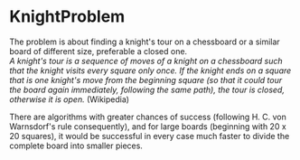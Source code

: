 # KnightProblem

The problem is about finding a knight's tour on a chessboard
or a similar board of different size, preferable a closed one.  
*A knight's tour is a sequence of moves of a knight on a chessboard
such that the knight visits every square only once.
If the knight ends on a square that is one knight's move from the beginning square
(so that it could tour the board again immediately, following the same path),
the tour is closed, otherwise it is open.*
(Wikipedia)

There are algorithms with greater chances of success
(following H. C. von Warnsdorf's rule consequently),
and for large boards (beginning with 20 x 20 squares),
it would be successful in every case much faster
to divide the complete board into smaller pieces.
